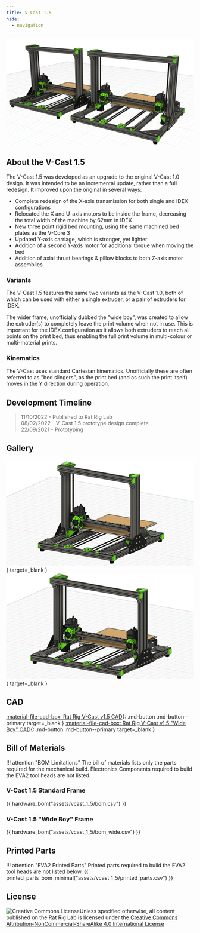```yaml
---
title: V-Cast 1.5
hide:
  - navigation
---
```

![](assets/vcast_1_5/splash.png)

## About the V-Cast 1.5
The V-Cast 1.5 was developed as an upgrade to the original V-Cast 1.0 design. It was intended to be an incremental update, rather than a full redesign. It improved upon the original in several ways:

- Complete redesign of the X-axis transmission for both single and IDEX configurations
- Relocated the X and U-axis motors to be inside the frame, decreasing the total width of the machine by 62mm in IDEX
- New three point rigid bed mounting, using the same machined bed plates as the V-Core 3
- Updated Y-axis carriage, which is stronger, yet lighter
- Addition of a second Y-axis motor for additional torque when moving the bed
- Addition of axial thrust bearings & pillow blocks to both Z-axis motor assemblies

### Variants
The V-Cast 1.5 features the same two variants as the V-Cast 1.0, both of which can be used with either a single extruder, or a pair of extruders for IDEX.

The wider frame, unofficially dubbed the "wide boy", was created to allow the extruder(s) to completely leave the print volume when not in use. This is important for the IDEX configuration as it allows both extruders to reach all points on the print bed, thus enabling the full print volume in multi-colour or multi-material prints.

### Kinematics
The V-Cast uses standard Cartesian kinematics. Unofficially these are often referred to as "bed slingers", as the print bed (and as such the print itself) moves in the Y direction during operation.

## Development Timeline
> 11/10/2022 - Published to Rat Rig Lab  
> 08/02/2022 - V-Cast 1.5 prototype design complete  
> 22/09/2021 - Prototyping

## Gallery
[![](assets/vcast_1_5/1_thumb.png)](assets/vcast_1_5/1.png){ target=_blank }
[![](assets/vcast_1_5/2_thumb.png)](assets/vcast_1_5/2.png){ target=_blank }

## CAD
[:material-file-cad-box: Rat Rig V-Cast v1.5 CAD](https://a360.co/3S9SQY0){: .md-button .md-button--primary target=_blank } [:material-file-cad-box: Rat Rig V-Cast v1.5 "Wide Boy" CAD](https://a360.co/3ySI41x){: .md-button .md-button--primary target=_blank }

## Bill of Materials
!!! attention "BOM Limitations"
    The bill of materials lists only the parts required for the mechanical build. Electronics
    Components required to build the EVA2 tool heads are not listed.

### V-Cast 1.5 Standard Frame
{{ hardware_bom("assets/vcast_1_5/bom.csv") }}

### V-Cast 1.5 "Wide Boy" Frame
{{ hardware_bom("assets/vcast_1_5/bom_wide.csv") }}

## Printed Parts
!!! attention "EVA2 Printed Parts"
    Printed parts required to build the EVA2 tool heads are not listed below.
{{ printed_parts_bom_minimal("assets/vcast_1_5/printed_parts.csv") }}

## License
<a rel="license" href="http://creativecommons.org/licenses/by-nc-sa/4.0/"><img align="left" alt="Creative Commons License" style="border-width:0" src="https://i.creativecommons.org/l/by-nc-sa/4.0/88x31.png"/></a>
Unless specified otherwise, all content published on the Rat Rig Lab is licensed under the <a rel="license" href="http://creativecommons.org/licenses/by-nc-sa/4.0/">Creative Commons Attribution-NonCommercial-ShareAlike 4.0 International License</a>
